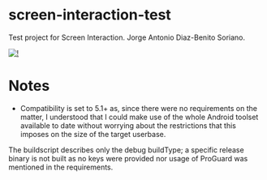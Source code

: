 # screen-interaction-test
Test project for Screen Interaction. Jorge Antonio Diaz-Benito Soriano.

[![!](https://magnum.travis-ci.com/Stoyicker/screen-interaction-test.svg?token=FQiyriPMi5DyTTCWNBup&branch=master)](https://magnum.travis-ci.com/Stoyicker/screen-interaction-test)

# Notes
* Compatibility is set to 5.1+ as, since there were no requirements on the matter, I understood that I could make use of the whole Android toolset available to date without worrying about the restrictions that this imposes on the size of the target userbase.

The buildscript describes only the debug buildType; a specific release binary is not built as no keys were provided nor usage of ProGuard was mentioned in the requirements.


